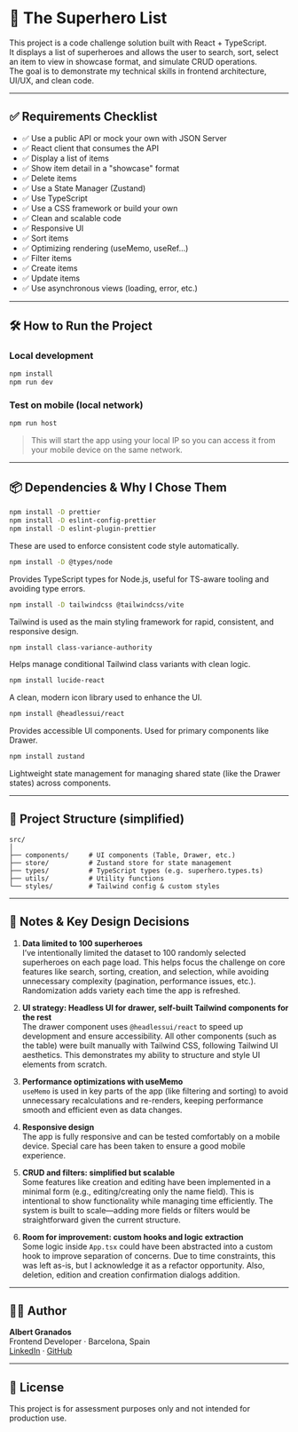 # 🦸 The Superhero List

This project is a code challenge solution built with React + TypeScript.  
It displays a list of superheroes and allows the user to search, sort, select an item to view in showcase format, and simulate CRUD operations.  
The goal is to demonstrate my technical skills in frontend architecture, UI/UX, and clean code.

---

## ✅ Requirements Checklist

- ✅ Use a public API or mock your own with JSON Server  
- ✅ React client that consumes the API  
- ✅ Display a list of items  
- ✅ Show item detail in a "showcase" format 
- ✅ Delete items 
- ✅ Use a State Manager (Zustand)  
- ✅ Use TypeScript  
- ✅ Use a CSS framework or build your own  
- ✅ Clean and scalable code  
- ✅ Responsive UI  
- ✅ Sort items
- ✅ Optimizing rendering (useMemo, useRef...)
- ✅ Filter items
- ✅ Create items
- ✅ Update items  
- ✅ Use asynchronous views (loading, error, etc.)  

---

## 🛠️ How to Run the Project

### Local development

```bash
npm install
npm run dev
```

### Test on mobile (local network)

```bash
npm run host
```

> This will start the app using your local IP so you can access it from your mobile device on the same network.

---

## 📦 Dependencies & Why I Chose Them

```bash
npm install -D prettier
npm install -D eslint-config-prettier
npm install -D eslint-plugin-prettier
```

These are used to enforce consistent code style automatically.

```bash
npm install -D @types/node
```

Provides TypeScript types for Node.js, useful for TS-aware tooling and avoiding type errors.

```bash
npm install -D tailwindcss @tailwindcss/vite
```

Tailwind is used as the main styling framework for rapid, consistent, and responsive design.

```bash
npm install class-variance-authority
```

Helps manage conditional Tailwind class variants with clean logic.

```bash
npm install lucide-react
```

A clean, modern icon library used to enhance the UI.

```bash
npm install @headlessui/react
```

Provides accessible UI components. Used for primary components like Drawer.

```bash
npm install zustand
```

Lightweight state management for managing shared state (like the Drawer states) across components.

---

## 📂 Project Structure (simplified)

```
src/
│
├── components/     # UI components (Table, Drawer, etc.)
├── store/          # Zustand store for state management
├── types/          # TypeScript types (e.g. superhero.types.ts)
├── utils/          # Utility functions
└── styles/         # Tailwind config & custom styles
```
---

## 📝 Notes & Key Design Decisions

1. **Data limited to 100 superheroes**  
   I’ve intentionally limited the dataset to 100 randomly selected superheroes on each page load. This helps focus the challenge on core features like search, sorting, creation, and selection, while avoiding unnecessary complexity (pagination, performance issues, etc.). Randomization adds variety each time the app is refreshed.

2. **UI strategy: Headless UI for drawer, self-built Tailwind components for the rest**  
   The drawer component uses `@headlessui/react` to speed up development and ensure accessibility. All other components (such as the table) were built manually with Tailwind CSS, following Tailwind UI aesthetics. This demonstrates my ability to structure and style UI elements from scratch.

3. **Performance optimizations with useMemo**  
   `useMemo` is used in key parts of the app (like filtering and sorting) to avoid unnecessary recalculations and re-renders, keeping performance smooth and efficient even as data changes.

4. **Responsive design**  
   The app is fully responsive and can be tested comfortably on a mobile device. Special care has been taken to ensure a good mobile experience.

5. **CRUD and filters: simplified but scalable**  
   Some features like creation and editing have been implemented in a minimal form (e.g., editing/creating only the name field). This is intentional to show functionality while managing time efficiently. The system is built to scale—adding more fields or filters would be straightforward given the current structure.

6. **Room for improvement: custom hooks and logic extraction**  
   Some logic inside `App.tsx` could have been abstracted into a custom hook to improve separation of concerns. Due to time constraints, this was left as-is, but I acknowledge it as a refactor opportunity. Also, deletion, edition and creation confirmation dialogs addition.

---

## 👨‍💻 Author

**Albert Granados**  
Frontend Developer · Barcelona, Spain  
[LinkedIn](https://www.linkedin.com/in/albertgranados) · [GitHub](https://github.com/albertgranados)

---

## 📄 License

This project is for assessment purposes only and not intended for production use.
